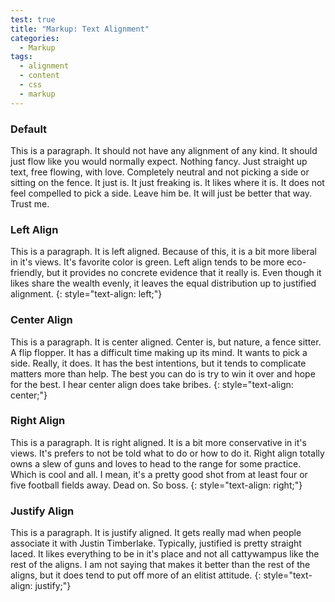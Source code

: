 ```yaml
---
test: true
title: "Markup: Text Alignment"
categories:
  - Markup
tags:
  - alignment
  - content
  - css
  - markup
---
```


### Default

This is a paragraph. It should not have any alignment of any kind. It should
just flow like you would normally expect. Nothing fancy. Just straight up text,
free flowing, with love. Completely neutral and not picking a side or sitting on
the fence. It just is. It just freaking is. It likes where it is. It does not
feel compelled to pick a side. Leave him be. It will just be better that way.
Trust me.

### Left Align

This is a paragraph. It is left aligned. Because of this, it is a bit more
liberal in it's views. It's favorite color is green. Left align tends to be more
eco-friendly, but it provides no concrete evidence that it really is. Even
though it likes share the wealth evenly, it leaves the equal distribution up to
justified alignment. {: style="text-align: left;"}

### Center Align

This is a paragraph. It is center aligned. Center is, but nature, a fence
sitter. A flip flopper. It has a difficult time making up its mind. It wants to
pick a side. Really, it does. It has the best intentions, but it tends to
complicate matters more than help. The best you can do is try to win it over and
hope for the best. I hear center align does take bribes. {: style="text-align:
center;"}

### Right Align

This is a paragraph. It is right aligned. It is a bit more conservative in it's
views. It's prefers to not be told what to do or how to do it. Right align
totally owns a slew of guns and loves to head to the range for some practice.
Which is cool and all. I mean, it's a pretty good shot from at least four or
five football fields away. Dead on. So boss. {: style="text-align: right;"}

### Justify Align

This is a paragraph. It is justify aligned. It gets really mad when people
associate it with Justin Timberlake. Typically, justified is pretty straight
laced. It likes everything to be in it's place and not all cattywampus like the
rest of the aligns. I am not saying that makes it better than the rest of the
aligns, but it does tend to put off more of an elitist attitude. {:
style="text-align: justify;"}
